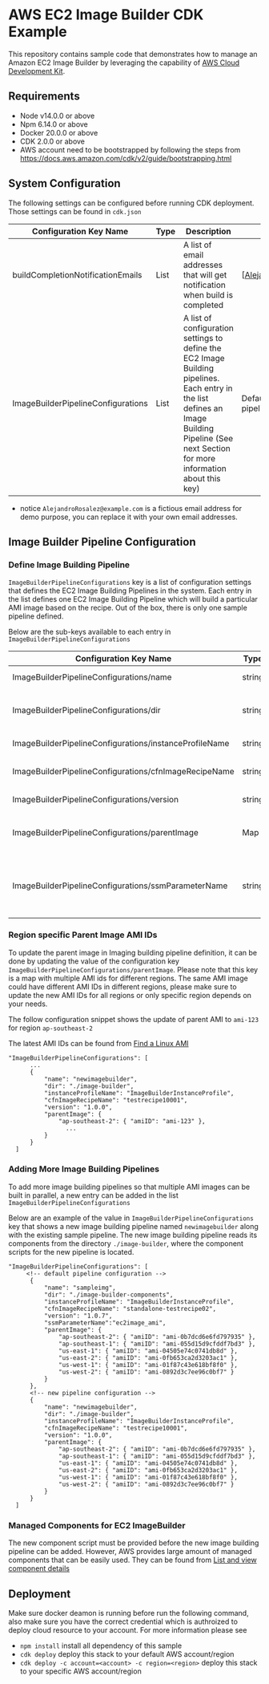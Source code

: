 # AWS EC2 Image Builder CDK Example

This repository contains sample code that demonstrates how to manage an Amazon EC2 Image Builder by leveraging the capability of [AWS Cloud Development Kit](https://aws.amazon.com/cdk/).

## Requirements

- Node v14.0.0 or above
- Npm 6.14.0 or above
- Docker 20.0.0 or above
- CDK 2.0.0 or above
- AWS account need to be bootstrapped by following the steps from https://docs.aws.amazon.com/cdk/v2/guide/bootstrapping.html

## System Configuration

The following settings can be configured before running CDK deployment. Those settings can be found in `cdk.json`

| Configuration Key Name             | Type | Description                                                                                                                                                                                   | Default Value                          | Required |
| ---------------------------------- | ---- | --------------------------------------------------------------------------------------------------------------------------------------------------------------------------------------------- | -------------------------------------- | -------- |
| buildCompletionNotificationEmails  | List | A list of email addresses that will get notification when build is completed                                                                                                                  | [AlejandroRosalez@example.com]                                     | No       |
| ImageBuilderPipelineConfigurations | List | A list of configuration settings to define the EC2 Image Building pipelines. Each entry in the list defines an Image Building Pipeline (See next Section for more information about this key) | Default settings for a sample pipeline | Yes      |

* notice `AlejandroRosalez@example.com` is a fictious email address for demo purpose, you can replace it with your own email addresses.

## Image Builder Pipeline Configuration

### Define Image Building Pipeline

`ImageBuilderPipelineConfigurations` key is a list of configuration settings that defines the EC2 Image Building Pipelines in the system. Each entry in the list defines one EC2 Image Building Pipeline which will build a particular AMI image based on the recipe. Out of the box, there is only one sample pipeline defined.

Below are the sub-keys available to each entry in `ImageBuilderPipelineConfigurations`

| Configuration Key Name                                 | Type   | Description                 | Default Value                                           | Required |
| ------------------------------------------------------ | ------ | --------------------------- | ------------------------------------------------------- | -------- |
| ImageBuilderPipelineConfigurations/name                | string | Pipeline name               | sampleimg                                               | Yes      |
| ImageBuilderPipelineConfigurations/dir                 | string | Directory contains the component spec | ./image-builder-components                    | Yes      |
| ImageBuilderPipelineConfigurations/instanceProfileName | string | Instance profile name       | ImageBuilderInstanceProfile                             | Yes      |
| ImageBuilderPipelineConfigurations/cfnImageRecipeName  | string | EC2 ImageBuilder recipe name| standalone-testrecipe001                                | Yes      |
| ImageBuilderPipelineConfigurations/version             | string | Version of this pipeline    | 1.0.0                                                   | Yes      |
| ImageBuilderPipelineConfigurations/parentImage         | Map    | Parent image AMI for each region | a key-value pair specify the base image for each region | Yes       |
| ImageBuilderPipelineConfigurations/ssmParameterName    | string | SSM parameter store location to store the build AMI ID | ec2image*ami*<ImageBuilderPipelines/name>               | No       |

### Region specific Parent Image AMI IDs

To update the parent image in Imaging building pipeline definition, it can be done by updating the value of the configuration key `ImageBuilderPipelineConfigurations/parentImage`. Please note that this key is a map with multiple AMI ids for different regions. The same AMI image could have different AMI IDs in different regions, please make sure to update the new AMI IDs for all regions or only specific region depends on your needs.

The follow configuration snippet shows the update of parent AMI to `ami-123` for region `ap-southeast-2`

The latest AMI IDs can be found from [Find a Linux AMI](https://docs.aws.amazon.com/AWSEC2/latest/UserGuide/finding-an-ami.html)

```
"ImageBuilderPipelineConfigurations": [
      ...
      {
          "name": "newimagebuilder",
          "dir": "./image-builder",
          "instanceProfileName": "ImageBuilderInstanceProfile",
          "cfnImageRecipeName": "testrecipe10001",
          "version": "1.0.0",
          "parentImage": {
              "ap-southeast-2": { "amiID": "ami-123" },
                ...
          }
      }
  ]
```

### Adding More Image Building Pipelines

To add more image building pipelines so that multiple AMI images can be built in parallel, a new entry can be added in the list `ImageBuilderPipelineConfigurations`

Below are an example of the value in `ImageBuilderPipelineConfigurations` key that shows a new image building pipeline named `newimagebuilder` along with the existing sample pipeline. The new image building pipeline reads its components from the directory `./image-builder`, where the component scripts for the new pipeline is located.

```
"ImageBuilderPipelineConfigurations": [
     <!-- default pipeline configuration -->
      {
          "name": "sampleimg",
          "dir": "./image-builder-components",
          "instanceProfileName": "ImageBuilderInstanceProfile",
          "cfnImageRecipeName": "standalone-testrecipe02",
          "version": "1.0.7",
          "ssmParameterName":"ec2image_ami",
          "parentImage": {
              "ap-southeast-2": { "amiID": "ami-0b7dcd6e6fd797935" },
              "ap-southeast-1": { "amiID": "ami-055d15d9cfddf7bd3" },
              "us-east-1": { "amiID": "ami-04505e74c0741db8d" },
              "us-east-2": { "amiID": "ami-0fb653ca2d3203ac1" },
              "us-west-1": { "amiID": "ami-01f87c43e618bf8f0" },
              "us-west-2": { "amiID": "ami-0892d3c7ee96c0bf7" }
          }
      },
      <!-- new pipeline configuration -->
      {
          "name": "newimagebuilder",
          "dir": "./image-builder",
          "instanceProfileName": "ImageBuilderInstanceProfile",
          "cfnImageRecipeName": "testrecipe10001",
          "version": "1.0.0",
          "parentImage": {
              "ap-southeast-2": { "amiID": "ami-0b7dcd6e6fd797935" },
              "ap-southeast-1": { "amiID": "ami-055d15d9cfddf7bd3" },
              "us-east-1": { "amiID": "ami-04505e74c0741db8d" },
              "us-east-2": { "amiID": "ami-0fb653ca2d3203ac1" },
              "us-west-1": { "amiID": "ami-01f87c43e618bf8f0" },
              "us-west-2": { "amiID": "ami-0892d3c7ee96c0bf7" }
          }
      }
  ]
```

### Managed Components for EC2 ImageBuilder

The new component script must be provided before the new image building pipeline can be added. However, AWS provides large amount of managed components that can be easily used. They can be found from [List and view component details](https://docs.aws.amazon.com/imagebuilder/latest/userguide/component-details.html)

## Deployment

Make sure docker deamon is running before run the following command, also make sure you have the correct credential which is authroized to deploy cloud resource to your account. For more information please see

- `npm install` install all dependency of this sample
- `cdk deploy` deploy this stack to your default AWS account/region
- `cdk deploy -c account=<account> -c region=<region>` deploy this stack to your specific AWS account/region
